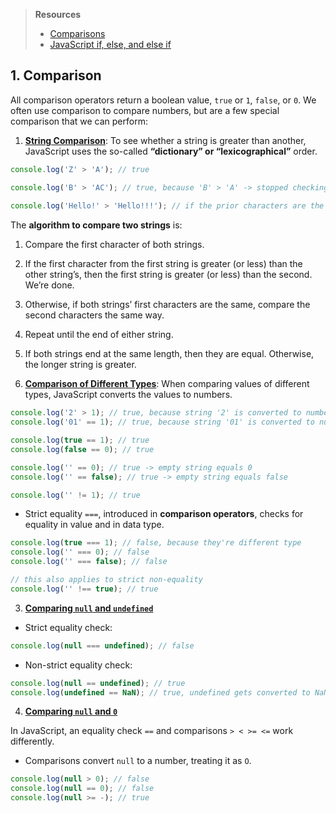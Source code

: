 > **Resources**
> - [Comparisons](https://javascript.info/comparison)
> - [JavaScript if, else, and else if](https://www.w3schools.com/js/js_if_else.asp)
## 1. Comparison
All comparison operators return a boolean value, `true` or `1`, `false`, or `0`. We often use comparison to compare numbers, but are a few special comparison that we can perform: 
1. <u>**String Comparison**</u>: To see whether a string is greater than another, JavaScript uses the so-called **“dictionary” or “lexicographical”** order.
```js
console.log('Z' > 'A'); // true

console.log('B' > 'AC'); // true, because 'B' > 'A' -> stopped checking and return true without checking 'C'
  
console.log('Hello!' > 'Hello!!!'); // if the prior characters are the same, the longer string is greater
```

The **algorithm to compare two strings** is:
1. Compare the first character of both strings.
2. If the first character from the first string is greater (or less) than the other string’s, then the first string is greater (or less) than the second. We’re done.
3. Otherwise, if both strings’ first characters are the same, compare the second characters the same way.
4. Repeat until the end of either string.
5. If both strings end at the same length, then they are equal. Otherwise, the longer string is greater.

2. <u>**Comparison of Different Types**</u>: 
When comparing values of different types, JavaScript converts the values to numbers.
```js
console.log('2' > 1); // true, because string '2' is converted to number 2
console.log('01' == 1); // true, because string '01' is converted to number 1

console.log(true == 1); // true
console.log(false == 0); // true

console.log('' == 0); // true -> empty string equals 0
console.log('' == false); // true -> empty string equals false

console.log('' != 1); // true
```
* Strict equality `===`, introduced in **comparison operators**, checks for equality in value and in data type. 
```js
console.log(true === 1); // false, because they're different type
console.log('' === 0); // false
console.log('' === false); // false

// this also applies to strict non-equality
console.log('' !== true); // true
```
3. <u>**Comparing `null` and `undefined`**</u>
* Strict equality check: 
```js
console.log(null === undefined); // false
```
* Non-strict equality check:
```js
console.log(null == undefined); // true
console.log(undefined == NaN); // true, undefined gets converted to NaN
```
4. <u>**Comparing `null` and `0`**</u>

In JavaScript, an equality check `==` and comparisons `> < >= <=` work differently. 
* Comparisons convert `null` to a number, treating it  as `O`.

```js
console.log(null > 0); // false
console.log(null == 0); // false
console.log(null >= -); // true
```